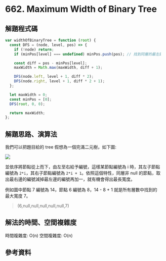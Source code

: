 # 662. Maximum Width of Binary Tree

## 解題程式碼

```javascript
var widthOfBinaryTree = function (root) {
  const DFS = (node, level, pos) => {
    if (!node) return;
    if (minPos[level] === undefined) minPos.push(pos); // 找到同層的最左節點編號

    const diff = pos - minPos[level];
    maxWidth = Math.max(maxWidth, diff + 1);

    DFS(node.left, level + 1, diff * 2);
    DFS(node.right, level + 1, diff * 2 + 1);
  };

  let maxWidth = 0;
  const minPos = [0];
  DFS(root, 0, 0);

  return maxWidth;
};
```

## 解題思路、演算法

我們可以把題目給的 tree 假想為一個完滿二元樹，如下圖:

![](https://upload.cc/i1/2023/10/11/SaGO3e.jpg)

並依序將節點從上而下，由左至右給予編號，這樣某節點編號為 i 時，其左子節點編號為 `2*i`，其右子節點編號為 `2*i + 1`。依照這個特性，同層非 null 的節點，取出最右邊的編號減掉最左邊的編號再加一，就有機會得出最長寬度。

例如圖中節點 7 編號為 14，節點 6 編號為 8，14 - 8 + 1 就是所有層數中找到的最大寬度 7。

> (6,null,null,null,null,null,7)

## 解法的時間、空間複雜度

時間複雜度: O(n)
空間複雜度: O(n)

## 參考資料
